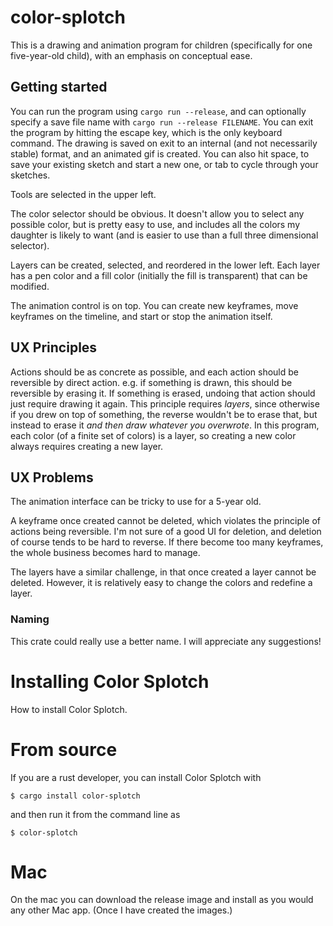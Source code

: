 # color-splotch

This is a drawing and animation program for children (specifically for one five-year-old child),
with an emphasis on conceptual ease.

## Getting started

You can run the program using `cargo run --release`, and can optionally specify a save file name
with `cargo run --release FILENAME`.  You can exit the program by hitting the escape key, which is
the only keyboard command.  The drawing is saved on exit to an internal (and not necessarily stable)
format, and an animated gif is created.  You can also hit space, to save your existing sketch and
start a new one, or tab to cycle through your sketches.

Tools are selected in the upper left.

The color selector should be obvious.  It doesn't allow you
to select any possible color, but is pretty easy to use, and includes all the colors my daughter
is likely to want (and is easier to use than a full three dimensional selector).

Layers can be created, selected, and reordered in the lower left.  Each layer has a pen color and a fill
color (initially the fill is transparent) that can be modified.

The animation control is on top.  You can create new keyframes, move keyframes on the timeline, and start
or stop the animation itself.

## UX Principles

Actions should be as concrete as possible, and each action should be reversible by direct action.
e.g. if something is drawn, this should be reversible by erasing it.  If something is erased, undoing
that action should just require drawing it again.  This principle requires *layers*, since otherwise
if you drew on top of something, the reverse wouldn't be to erase that, but instead to erase it *and
then draw whatever you overwrote*.  In this program, each color (of a finite set of colors) is a
layer, so creating a new color always requires creating a new layer.

## UX Problems

The animation interface can be tricky to use for a 5-year old.

A keyframe once created cannot be deleted, which violates the principle of actions being reversible.
I'm not sure of a good UI for deletion, and deletion of course tends to be hard to reverse.  If there
become too many keyframes, the whole business becomes hard to manage.

The layers have a similar challenge, in that once created a layer cannot be deleted.  However, it is
relatively easy to change the colors and redefine a layer.

### Naming

This crate could really use a better name.  I will appreciate any suggestions!

# Installing Color Splotch

How to install Color Splotch.

# From source

If you are a rust developer, you can install Color Splotch with
```
$ cargo install color-splotch
```
and then run it from the command line as
```
$ color-splotch
```

# Mac

On the mac you can download the release image and install as you would any other Mac app.  (Once I have created the images.)